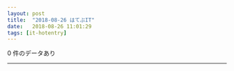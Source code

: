 ```yaml
---
layout: post
title:  "2018-08-26 はてぶIT"
date:   2018-08-26 11:01:29
tags: [it-hotentry]
---
```

0 件のデータあり

<hr>
